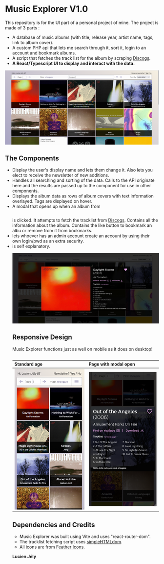 # Music Explorer V1.0

This repository is for the UI part of a personal project of mine. The project is made of 3 parts : 
- A database of music albums (with title, release year, artist name, tags, link to album cover).
- A custom PHP api that lets me search through it, sort it, login to an account and bookmark albums.
- A script that fetches the track list for the album by scraping [Discogs](https://www.discogs.com/).
- **A React/Typescript UI to display and interact with the data.**

![A screenshot of a random page with album covers](./readme_media/musexp1.png)

## The Components

- <UserSection> Display the user's display name and lets them change it. Also lets you elect to receive the newsletter of new additions.
- <Navbar> Handles all searching and sorting of the data. Calls to the API originate here and the results are passed up to the <App /> component for use in other components.
- <Table> Displays the album data as rows of album covers with text information overlayed. Tags are displayed on hover.
- <HighlightModal> A modal that opens up when an album from <Table> is clicked. It attempts to fetch the tracklist from [Discogs](https://www.discogs.com/). Contains all the information about the album. Contains the like button to bookmark an albu or remove from it from bookmarks.
- <CreateAccountForm> lets whoever has an admin account create an account by using their own login/pwd as an extra security.
- <LoginForm> is self explanatory. 

![A screenshot of the highlight modal component displaying an album's title, release year, recording artist, tracklist, and tags](./readme_media/musexp3.png)

## Responsive Design

Music Explorer functions just as well on mobile as it does on desktop!

| Standard age | Page with modal open|
|--------------|---------------------|
|![Screenshot of music explorer on mobile](./readme_media/musexp-mobile.png)|![Screenshot of music explorer on mobile with a modal open](./readme_media/musexp-mobile3.png)|

## Dependencies and Credits

- Music Explorer was built using Vite and uses "react-router-dom".
- The tracklist fetching script uses [simpleHTMLdom](https://simplehtmldom.sourceforge.io/docs/1.9/index.html).
- All icons are from [Feather Icons](https://feathericons.com/).

**Lucien Jély**